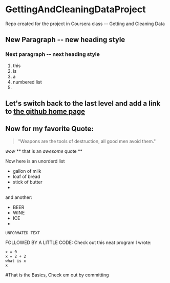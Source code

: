 # GettingAndCleaningDataProject
Repo created for the project in Coursera class -- Getting and Cleaning Data 

## New Paragraph -- new heading style

### Next paragraph -- next heading style
1. this
2. is 
3. a 
4. numbered list
5. 

## Let's switch back to the last level and add a link to [the github home page](www.github.com)

## Now for my favorite Quote:
> "Weapons are the tools of destruction, all good men avoid them."

*wow*
** that is an _awesome_ quote **

Now here is an unorderd list
* gallon of milk
* loaf of bread
* stick of butter
* 
and another:
- BEER
- WINE 
- ICE
- 
`UNFORMATED TEXT`

FOLLOWED BY A LITTLE CODE:
Check out this neat program I wrote:

```
x = 0
x = 2 + 2
what is x
x
```
#That is the Basics, Check em out by committing
